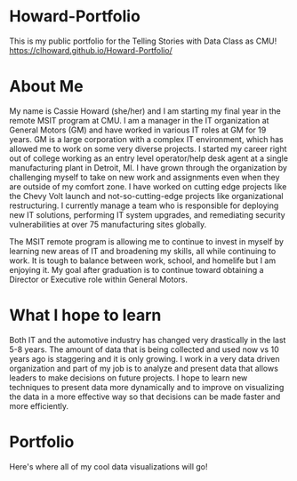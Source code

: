 # Howard-Portfolio
This is my public portfolio for the Telling Stories with Data Class as CMU!
https://clhoward.github.io/Howard-Portfolio/

# About Me
My name is Cassie Howard (she/her) and I am starting my final year in the remote MSIT program at CMU.  I am a manager in the IT organization at General Motors (GM) and have worked in various IT roles at GM for 19 years.  GM is a large corporation with a complex IT environment, which has allowed me to work on some very diverse projects.  I started my career right out of college working as an entry level operator/help desk agent at a single manufacturing plant in Detroit, MI.   I have grown through the organization by challenging myself to take on new work and assignments even when they are outside of my comfort zone.  I have worked on cutting edge projects like the Chevy Volt launch and not-so-cutting-edge projects like organizational restructuring.  I currently manage a team who is responsible for deploying new IT solutions, performing IT system upgrades, and remediating security vulnerabilities at over 75 manufacturing sites globally.

The MSIT remote program is allowing me to continue to invest in myself by learning new areas of IT and broadening my skills, all while continuing to work.  It is tough to balance between work, school, and homelife but I am enjoying it.  My goal after graduation is to continue toward obtaining a Director or Executive role within General Motors.

# What I hope to learn
Both IT and the automotive industry has changed very drastically in the last 5-8 years.  The amount of data that is being collected and used now vs 10 years ago is staggering and it is only growing.  I work in a very data driven organization and part of my job is to analyze and present data that allows leaders to make decisions on future projects.  I hope to learn new techniques to present data more dynamically and to improve on visualizing the data in a more effective way so that decisions can be made faster and more efficiently.    

# Portfolio
Here's where all of my cool data visualizations will go!
